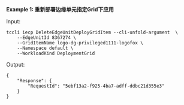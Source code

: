 **Example 1: 重新部署边缘单元指定Grid下应用**



Input: 

```
tccli iecp DeleteEdgeUnitDeployGridItem --cli-unfold-argument  \
    --EdgeUnitId 8367274 \
    --GridItemName logo-dg-privileged1111-logofox \
    --Namespace default \
    --WorkloadKind DeploymentGrid
```

Output: 
```
{
    "Response": {
        "RequestId": "5ebf13a2-f925-4ba7-adff-ddbc21d355e3"
    }
}
```

